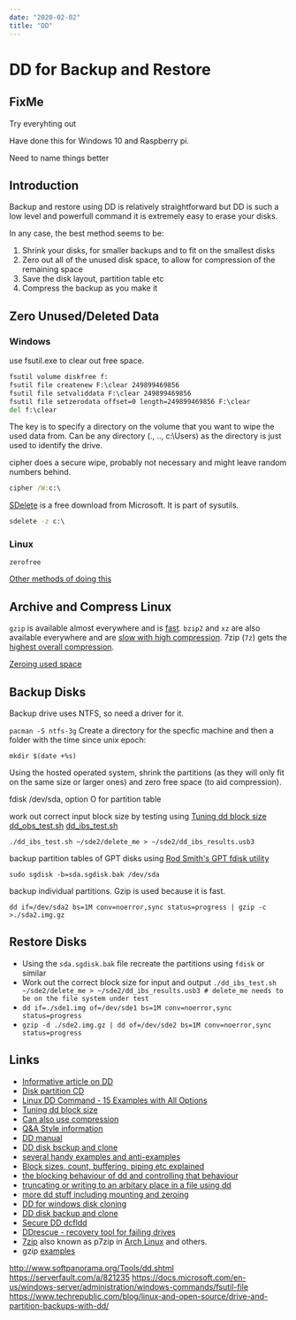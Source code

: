 ```yaml
---
date: "2020-02-02"
title: "DD"
---
```

<!-- 2020-02-02-DD.md -->

<!-- markdownlint-disable MD025 -->
# DD for Backup and Restore
<!-- markdownlint-enable MD025 -->

## FixMe

Try everyhting out

Have done this for Windows 10 and Raspberry pi.

Need to name things better

## Introduction

Backup and restore using DD is relatively straightforward but DD is such a low level and powerfull command it is extremely easy to erase your disks.

In any case, the best method seems to be:

1. Shrink your disks, for smaller backups and to fit on the smallest disks
1. Zero out all of the unused disk space, to allow for compression of the remaining space
1. Save the disk layout, partition table etc
1. Compress the backup as you make it

## Zero Unused/Deleted Data

### Windows

use fsutil.exe to clear out free space.

```cmd
fsutil volume diskfree f:
fsutil file createnew F:\clear 249899469856
fsutil file setvaliddata F:\clear 249899469856
fsutil file setzerodata offset=0 length=249899469856 F:\clear
del f:\clear
```

The key is to specify a directory on the volume that you want to wipe the used data from.  Can be any directory (., .., c:\Users) as the directory is just used to identify the drive.

cipher does a secure wipe, probably not necessary and might leave random numbers behind.

```cmd
cipher /W:c:\
```

[SDelete](https://docs.microsoft.com/en-us/sysinternals/downloads/sdelete) is a free download from Microsoft.  It is part of sysutils.

```cmd
sdelete -z c:\
```

### Linux

`zerofree`

[Other methods of doing this](https://unix.stackexchange.com/a/251804)

## Archive and Compress Linux

`gzip` is available almost everywhere and is [fast](https://tukaani.org/lzma/benchmarks.html). `bzip2` and `xz` are also available everywhere and are [slow with high compression](https://www.rootusers.com/gzip-vs-bzip2-vs-xz-performance-comparison/). 7zip (`7z`) gets the [highest overall compression](https://superuser.com/a/205984).

[Zeroing used space](https://www.techrepublic.com/blog/linux-and-open-source/drive-and-partition-backups-with-dd/)

## Backup Disks

Backup drive uses NTFS, so need a driver for it.

`pacman -S ntfs-3g`
Create a directory for the specfic machine and then a folder with the time since unix epoch:

`mkdir $(date +%s)`

Using the hosted operated system, shrink the partitions (as they will only fit on the same size or larger ones) and zero free space (to aid compression).

fdisk /dev/sda, option O for partition table

work out correct input block size by testing using [Tuning dd block size](http://blog.tdg5.com/tuning-dd-block-size/)
[dd_obs_test.sh](https://github.com/tdg5/blog/blob/master/_includes/scripts/dd_obs_test.sh)
[dd_ibs_test.sh](https://github.com/tdg5/blog/blob/master/_includes/scripts/dd_ibs_test.sh)

`./dd_ibs_test.sh ~/sde2/delete_me > ~/sde2/dd_ibs_results.usb3`

backup partition tables of GPT disks using [Rod Smith's GPT fdisk utility](http://www.rodsbooks.com/gdisk/download.html)

`sudo sgdisk -b=sda.sgdisk.bak /dev/sda`
 
backup individual partitions.  Gzip is used because it is fast.

`dd if=/dev/sda2 bs=1M conv=noerror,sync status=progress | gzip -c >./sda2.img.gz`

## Restore Disks

* Using the `sda.sgdisk.bak` file recreate the partitions using `fdisk` or similar
* Work out the correct block size for input and output
`./dd_ibs_test.sh ~/sde2/delete_me > ~/sde2/dd_ibs_results.usb3 # delete_me needs to be on the file system under test`
* `dd if=./sde1.img of=/dev/sde1 bs=1M conv=noerror,sync status=progress`
* `gzip -d ./sde2.img.gz | dd of=/dev/sde2 bs=1M conv=noerror,sync status=progress`

## Links

* [Informative article on DD](https://www.linuxjournal.com/article/1320)
* [Disk partition CD](https://www.geeksforgeeks.org/dd-command-linux/)
* [Linux DD Command - 15 Examples with All Options](https://linoxide.com/linux-command/linux-dd-command-create-1gb-file/)
* [Tuning dd block size](http://blog.tdg5.com/tuning-dd-block-size/)
* [Can also use compression](https://www.techrepublic.com/blog/linux-and-open-source/drive-and-partition-backups-with-dd/)
* [Q&A Style information](https://www.howtoforge.com/linux-dd-command/)
* [DD manual](https://www.gnu.org/software/coreutils/manual/html_node/dd-invocation.html#dd-invocation)
* [DD disk bsckup and clone](https://www.linux.com/tutorials/full-metal-backup-using-dd-command/)
* [several handy examples and anti-examples](http://wiki.christophchamp.com/index.php?title=Dd_(command))
* [Block sizes, count, buffering, piping etc explained](https://unix.stackexchange.com/a/192114)
* [the blocking behaviour of dd and controlling that behaviour](https://unix.stackexchange.com/a/192092)
* [truncating or writing to an arbitary place in a file using dd](https://unix.stackexchange.com/a/12538)
* [more dd stuff including mounting and zeroing](https://www.linuxquestions.org/questions/linux-newbie-8/learn-the-dd-command-362506/)
* [DD for windows disk cloning](https://askubuntu.com/a/800275)
* [DD disk backup and clone](https://www.howtoforge.com/tutorial/linux-dd-command-clone-disk-practical-example/)
* [Secure DD dcfldd](http://dcfldd.sourceforge.net/)
* [DDrescue - recovery tool for failing drives](https://www.gnu.org/software/ddrescue/manual/ddrescue_manual.html)
* [7zip](https://www.7-zip.org/) also known as p7zip in [Arch Linux](https://wiki.archlinux.org/index.php/p7zip) and others.
* gzip [examples](https://www.rootusers.com/11-simple-gzip-examples/)

<!-- markdownlint-disable MD034 -->
http://www.softpanorama.org/Tools/dd.shtml 
https://serverfault.com/a/821235
https://docs.microsoft.com/en-us/windows-server/administration/windows-commands/fsutil-file
https://www.techrepublic.com/blog/linux-and-open-source/drive-and-partition-backups-with-dd/
<!-- markdownlint-enable MD034 -->
